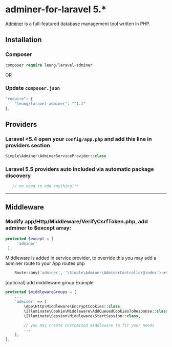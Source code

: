 # adminer-for-laravel 5.*
[Adminer](https://www.adminer.org) is a full-featured database management tool written in PHP.

## Installation

### Composer
```php
composer require leung/laravel-adminer
```
OR
### Update `composer.json`
```php
"require": {
    "leung/laravel-adminer": "^1.1"
},
```


## Providers

### Laravel <5.4 open your `config/app.php` and add this line in providers section
```php
Simple\Adminer\AdminerServiceProvider::class
```
### Laravel 5.5 providers auto included via automatic package discovery
```php
   // no need to add anything!!!
```

---
## Middleware

### Modify app/Http/Middleware/VerifyCsrfToken.php, add adminer to $except array:
```php
protected $except = [
     'adminer'
 ];
 ```
Middleware is added in service provider, to override this you may add a adminer route to your App routes.php
```php
    Route::any('adminer', '\Simple\Adminer\AdminerController@index')->middleware('custom_middleware'); // where you defined your middleware in app/Http/Kernel.php
```

[optional] add middleware group Example

```php
protected $middlewareGroups = [
    ...
    'adminer' => [
        \App\Http\Middleware\EncryptCookies::class,
        \Illuminate\Cookie\Middleware\AddQueuedCookiesToResponse::class,
        \Illuminate\Session\Middleware\StartSession::class,

        // you may create customized middleware to fit your needs
        ...
    ],
];
```
